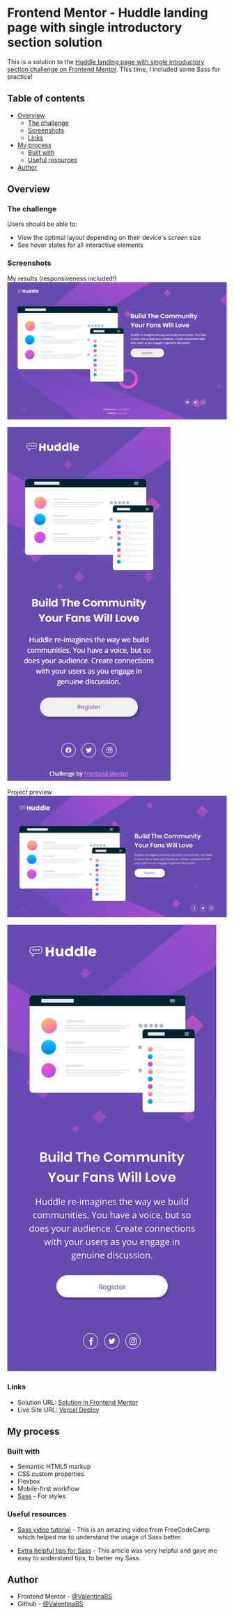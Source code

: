 # Frontend Mentor - Huddle landing page with single introductory section solution

This is a solution to the [Huddle landing page with single introductory section challenge on Frontend Mentor](https://www.frontendmentor.io/challenges/huddle-landing-page-with-a-single-introductory-section-B_2Wvxgi0). This time, I included some Sass for practice!

## Table of contents

- [Overview](#overview)
  - [The challenge](#the-challenge)
  - [Screenshots](#screenshots)
  - [Links](#links)
- [My process](#my-process)
  - [Built with](#built-with)
  - [Useful resources](#useful-resources)
- [Author](#author)

## Overview

### The challenge

Users should be able to:

- View the optimal layout depending on their device's screen size
- See hover states for all interactive elements

### Screenshots

My results (responsiveness included!) 
![desktop results](./design/desktop-results.jpg)

![mobile results](./design/mobile-results.jpg)

Project preview
![project preview desktop](./design/desktop-design.jpg)

![project preview mobile](./design/mobile-design.jpg)

### Links

- Solution URL: [Solution in Frontend Mentor](https://www.frontendmentor.io/solutions/responsive-huddle-landing-page-using-html-css-and-sass-hvXVZwd_-m)
- Live Site URL: [Vercel Deploy](https://huddle-hero-section.vercel.app/)

## My process

### Built with

- Semantic HTML5 markup
- CSS custom properties
- Flexbox
- Mobile-first workflow
- [Sass](https://sass-lang.com/) - For styles

### Useful resources

- [Sass video tutorial](https://www.youtube.com/watch?v=_a5j7KoflTs) - This is an amazing video from FreeCodeCamp which helped me to understand the usage of Sass better. 

- [Extra helpful tips for Sass](https://www.sitepoint.com/8-tips-help-get-best-sass/) - This article was very helpful and gave me easy to understand tips, to better my Sass.

## Author

- Frontend Mentor - [@ValentinaBS](https://www.frontendmentor.io/profile/ValentinaBS)
- Github - [@ValentinaBS](https://github.com/ValentinaBS)

